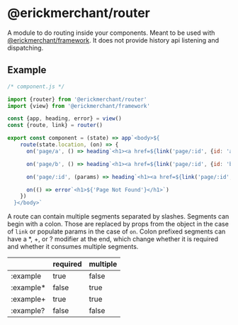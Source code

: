 # @erickmerchant/router

A module to do routing inside your components. Meant to be used with [@erickmerchant/framework](https://github.com/erickmerchant/framework). It does not provide history api listening and dispatching.

## Example

``` javascript
/* component.js */

import {router} from '@erickmerchant/router'
import {view} from '@erickmerchant/framework'

const {app, heading, error} = view()
const {route, link} = router()

export const component = (state) => app`<body>${
    route(state.location, (on) => {
      on('page/a', () => heading`<h1><a href=${link('page/:id', {id: 'a'})}>${'Page A'}</a></h1>`)

      on('page/b', () => heading`<h1><a href=${link('page/:id', {id: 'b'})}>${'Page B'}</a></h1>`)

      on('page/:id', (params) => heading`<h1><a href=${link('page/:id', {id: params.id})}>${`Page ${params.id}`}</a></h1>`)

      on(() => error`<h1>${'Page Not Found'}</h1>`)
    })
  }</body>`
```

A route can contain multiple segments separated by slashes. Segments can begin with a colon. Those are replaced by props from the object in the case of `link` or populate params in the case of `on`. Colon prefixed segments can have a \*, \+, or ? modifier at the end, which change whether it is required and whether it consumes multiple segments.

|          | required | multiple
|---       |---       |---
|:example  | true     | false
|:example* | false    | true
|:example+ | true     | true
|:example? | false    | false
